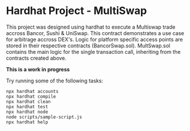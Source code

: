 # Hardhat Project - MultiSwap

This project was designed using hardhat to execute a Multiswap trade accross Bancor, Sushi & UniSwap. This contract demonstrates a use case for arbitrage accross DEX's.
Logic for platform specific access points are stored in their respective contracts (BancorSwap.sol).
MultSwap.sol contains the main logic for the single transaction call, inheriting from the contracts created above. 

**This is a work in progress**

Try running some of the following tasks:

```shell
npx hardhat accounts
npx hardhat compile
npx hardhat clean
npx hardhat test
npx hardhat node
node scripts/sample-script.js
npx hardhat help
```
